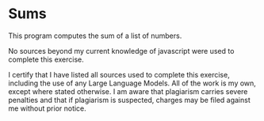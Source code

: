 # Sums

This program computes the sum of a list of numbers.

No sources beyond my current knowledge of javascript were used to complete this exercise.

I certify that I have listed all sources used to complete this exercise, including the use of any Large Language Models. All of the work is my own, except where stated otherwise. I am aware that plagiarism carries severe penalties and that if plagiarism is suspected, charges may be filed against me without prior notice.
